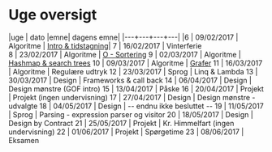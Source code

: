 # Uge oversigt

|uge	| dato |emne| dagens emne|
|---+---+---+---||6		| 09/02/2017		| 	Algoritme	| 	[Intro & tidstagning](Lektion01-benchmarking/lektion01.md)|7		| 16/02/2017		| Vinterferie	8		| 23/02/2017		| Algoritme		| [O - Sortering](Lektion02-bigO-sorting/lektion02.md)9		| 02/03/2017		| Algoritme		| [Hashmap & search trees](Lektion03-treesAndMaps/lektion03.md)10		| 09/03/2017		| Algoritme		| [Grafer](Lektion04-graphsAndBacktrack/lektion04.md)11		| 16/03/2017		| Algoritme		| Regulære udtryk12		| 23/03/2017		| Sprog		| Linq & Lambda13		| 30/03/2017		| Design		| Frameworks & call back14		| 06/04/2017		| Design		| 	Design mønstre (GOF intro)15		| 13/04/2017		| Påske	16		| 20/04/2017		| Projekt		| 	Projekt (ingen undervisning)17		| 27/04/2017		| Design		| 	Design mønstre - udvalgte18		| 04/05/2017		| Design		| -- endnu ikke besluttet --19		| 11/05/2017		| Sprog		| Parsing - expression parser og visitor20		| 18/05/2017		| Design		| Design by Contract21		| 25/05/2017		| Projekt | Kr. Himmelfart (ingen undervisning)22		| 01/06/2017		| Projekt	| Spørgetime23		| 08/06/2017		| Eksamen	
